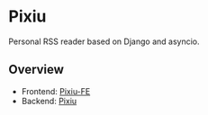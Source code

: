 # Pixiu
Personal RSS reader based on Django and asyncio.

## Overview
- Frontend: [Pixiu-FE](https://github.com/40huo/pixiu-fe.git)
- Backend: [Pixiu](https://github.com/40huo/pixiu.git)
